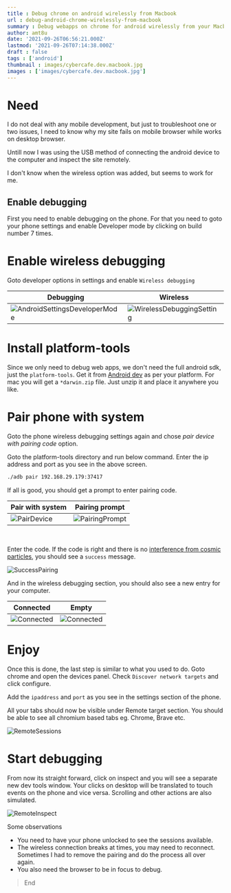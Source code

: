 ```yaml
---
title : Debug chrome on android wirelessly from Macbook
url : debug-android-chrome-wirelessly-from-macbook
summary : Debug webapps on chrome for android wirelessly from your Macbook.
author: amt8u
date: '2021-09-26T06:56:21.000Z'
lastmod: '2021-09-26T07:14:38.000Z'
draft : false
tags : ['android']
thumbnail : images/cybercafe.dev.macbook.jpg
images : ['images/cybercafe.dev.macbook.jpg']
---
```


# Need
I do not deal with any mobile development, but just to troubleshoot one or two issues, I need to know why my site fails on mobile browser while works on desktop browser.

Untill now I was using the USB method of connecting the android device to the computer and inspect the site remotely. 

I don't know when the wireless option was added, but seems to work for me. 

## Enable debugging
First you need to enable debugging on the phone. For that you need to goto your phone settings and enable Developer mode by clicking on build number 7 times.

# Enable wireless debugging
Goto developer options in settings and enable `Wireless debugging`

| Debugging                                                                                                      | Wireless                                                                                               |
|----------------------------------------------------------------------------------------------------------------|--------------------------------------------------------------------------------------------------------|
| ![AndroidSettingsDeveloperMode](images/AndroidSettingsDeveloperMode.jpg) | ![WirelessDebuggingSetting](images/WirelessDebuggingSetting.jpg) |





# Install platform-tools
Since we only need to debug web apps, we don't need the full android sdk, just the `platform-tools`. Get it from [Android dev](https://developer.android.com/studio/releases/platform-tools) as per your platform. For mac you will get a `*darwin.zip` file. Just unzip it and place it anywhere you like.

# Pair phone with system
Goto the phone wireless debugging settings again and chose *pair device with pairing code* option.

Goto the platform-tools directory and run below command. Enter the ip address and port as you see in the above screen.

```bash
./adb pair 192.168.29.179:37417
```

If all is good, you should get a prompt to enter pairing code.

| Pair with system                                                           | Pairing prompt                                                                   |
|----------------------------------------------------------------------------|----------------------------------------------------------------------------------|
| ![PairDevice](images/PairDevice.jpg) | ![PairingPrompt](images/PairingPrompt.png) |

<br/>

Enter the code. If the code is right and there is no [interference from cosmic particles](https://www.youtube.com/watch?v=AaZ_RSt0KP8&t=1154s), you should see a `success` message.

![SuccessPairing](images/SuccessPairing.png)

And in the wireless debugging section, you should also see a new entry for your computer.

| Connected                           | Empty                               |
|-------------------------------------|-------------------------------------|
| ![Connected](images/Connected.jpeg) | ![Connected](images/Connected.jpeg) |

# Enjoy
Once this is done, the last step is similar to what you used to do. Goto chrome and open the devices panel. Check `Discover network targets` and click configure.

Add the `ipaddress` and `port` as you see in the settings section of the phone.

All your tabs should now be visible under Remote target section. You should be able to see all chromium based tabs eg. Chrome, Brave etc.

![RemoteSessions](images/RemoteSessions.png)

# Start debugging
From now its straight forward, click on inspect and you will see a separate new dev tools window. Your clicks on desktop will be translated to touch events on the phone and vice versa. Scrolling and other actions are also simulated.

![RemoteInspect](images/RemoteInspect.png)

Some observations

* You need to have your phone unlocked to see the sessions available.
* The wireless connection breaks at times, you may need to reconnect. Sometimes I had to remove the pairing and do the process all over again.
* You also need the browser to be in focus to debug.

> End
